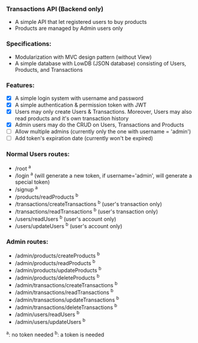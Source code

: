 <h3>Transactions API (Backend only)</h3>

- A simple API that let registered users to buy products
- Products are managed by Admin users only

<h3>Specifications:</h3>

- Modularization with MVC design pattern (without View)
- A simple database with LowDB (JSON database) consisting of Users, Products, and Transactions

<h3>Features:</h3>

- [x] A simple login system with username and password
- [x] A simple authentication & permission token with JWT
- [x] Users may only create Users & Transactions. Moreover, Users may also read products and it's own transaction history
- [x] Admin users may do the CRUD on Users, Transactions and Products
- [ ] Allow multiple admins (currently only the one with username = 'admin')
- [ ] Add token's expiration date (currently won't be expired)

<h3>Normal Users routes:</h3>

- /root <sup>a</sup>
- /login <sup>a</sup> (will generate a new token, if username='admin', will generate a special token) 
- /signup <sup>a</sup>
- /products/readProducts <sup>b</sup>
- /transactions/createTransactions <sup>b</sup> (user's transaction only)
- /transactions/readTransactions <sup>b</sup> (user's transaction only)
- /users/readUsers <sup>b</sup> (user's account only)
- /users/updateUsers <sup>b</sup> (user's account only)

<h3>Admin routes:</h3>

- /admin/products/createProducts <sup>b</sup>
- /admin/products/readProducts <sup>b</sup>
- /admin/products/updateProducts <sup>b</sup>
- /admin/products/deleteProducts <sup>b</sup>
- /admin/transactions/createTransactions <sup>b</sup>
- /admin/transactions/readTransactions <sup>b</sup>
- /admin/transactions/updateTransactions <sup>b</sup>
- /admin/transactions/deleteTransactions <sup>b</sup>
- /admin/users/readUsers <sup>b</sup>
- /admin/users/updateUsers <sup>b</sup>

<sup>a</sup>: no token needed
<sup>b</sup>: a token is needed

